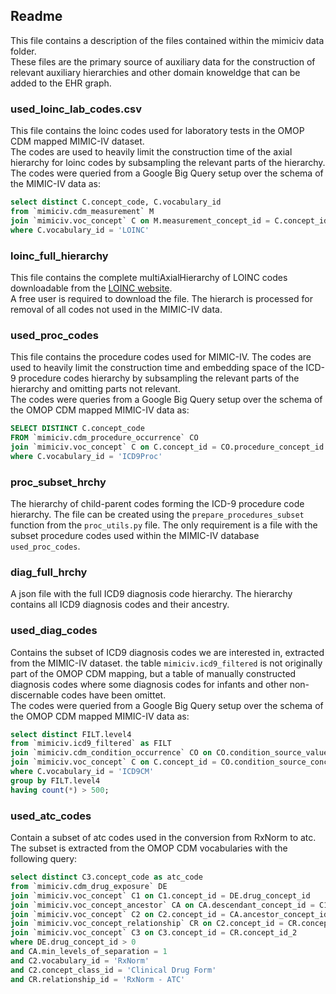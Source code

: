## Readme
This file contains a description of the files contained within the mimiciv data folder.  
These files are the primary source of auxiliary data for the construction of 
relevant auxiliary hierarchies and other domain knoweldge that can be added to the EHR graph.

### used_loinc_lab_codes.csv
This file contains the loinc codes used for laboratory tests in the OMOP CDM mapped MIMIC-IV dataset.  
The codes are used to heavily limit the construction time of the axial hierarchy for loinc codes by subsampling
the relevant parts of the hierarchy.  
The codes were queried from a Google Big Query setup over the schema of the MIMIC-IV data as:
```sql
select distinct C.concept_code, C.vocabulary_id
from `mimiciv.cdm_measurement` M
join `mimiciv.voc_concept` C on M.measurement_concept_id = C.concept_id
where C.vocabulary_id = 'LOINC'
```

### loinc_full_hierarchy
This file contains the complete multiAxialHierarchy of LOINC codes downloadable from the [LOINC website](https://loinc.org/file-access/?download-id=470626).  
A free user is required to download the file. The hierarch is processed for removal of all codes not used in the MIMIC-IV data.


### used_proc_codes
This file contains the procedure codes used for MIMIC-IV.
The codes are used to heavily limit the construction time and embedding space of the ICD-9 procedure codes hierarchy 
by subsampling the relevant parts of the hierarchy and omitting parts not relevant.  
The codes were queries from a Google Big Query setup over the schema of the OMOP CDM mapped MIMIC-IV data as:
```sql
SELECT DISTINCT C.concept_code
FROM `mimiciv.cdm_procedure_occurrence` CO
join `mimiciv.voc_concept` C on C.concept_id = CO.procedure_concept_id
where C.vocabulary_id = 'ICD9Proc'
```

### proc_subset_hrchy
The hierarchy of child-parent codes forming the ICD-9 procedure code hierarchy. The file can be created using the `prepare_procedures_subset`
function from the `proc_utils.py` file. The only requirement is a file with the subset procedure codes used within
the MIMIC-IV database `used_proc_codes`.

### diag_full_hrchy
A json file with the full ICD9 diagnosis code hierarchy. The hierarchy contains all ICD9 diagnosis codes and their ancestry.

### used_diag_codes
Contains the subset of ICD9 diagnosis codes we are interested in, extracted from the MIMIC-IV dataset. the table `mimiciv.icd9_filtered` is not
originally part of the OMOP CDM mapping, but a table of manually constructed diagnosis codes where some diagnosis codes for infants and other non-discernable 
codes have been omittet.  
The codes were queried from a Google Big Query setup over the schema of the OMOP CDM mapped MIMIC-IV data as:
```sql
select distinct FILT.level4
from `mimiciv.icd9_filtered` as FILT
join `mimiciv.cdm_condition_occurrence` CO on CO.condition_source_value = FILT.level4
join `mimiciv.voc_concept` C on C.concept_id = CO.condition_source_concept_id
where C.vocabulary_id = 'ICD9CM'
group by FILT.level4
having count(*) > 500;
```

### used_atc_codes
Contain a subset of atc codes used in the conversion from RxNorm to atc.
The subset is extracted from the OMOP CDM vocabularies with the following query:
```sql
select distinct C3.concept_code as atc_code
from `mimiciv.cdm_drug_exposure` DE
join `mimiciv.voc_concept` C1 on C1.concept_id = DE.drug_concept_id
join `mimiciv.voc_concept_ancestor` CA on CA.descendant_concept_id = C1.concept_id
join `mimiciv.voc_concept` C2 on C2.concept_id = CA.ancestor_concept_id
join `mimiciv.voc_concept_relationship` CR on C2.concept_id = CR.concept_id_1
join `mimiciv.voc_concept` C3 on C3.concept_id = CR.concept_id_2
where DE.drug_concept_id > 0
and CA.min_levels_of_separation = 1
and C2.vocabulary_id = 'RxNorm'
and C2.concept_class_id = 'Clinical Drug Form'
and CR.relationship_id = 'RxNorm - ATC'
```